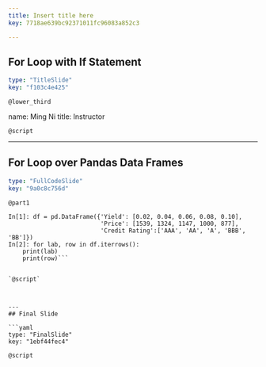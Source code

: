 ```yaml
---
title: Insert title here
key: 7718ae639bc92371011fc96083a852c3

---
```

## For Loop with If Statement

```yaml
type: "TitleSlide"
key: "f103c4e425"
```

`@lower_third`

name: Ming Ni
title: Instructor


`@script`



---
## For Loop over Pandas Data Frames

```yaml
type: "FullCodeSlide"
key: "9a0c8c756d"
```

`@part1`
```Input:
In[1]: df = pd.DataFrame({'Yield': [0.02, 0.04, 0.06, 0.08, 0.10],
                          'Price': [1539, 1324, 1147, 1000, 877],
                          'Credit Rating':['AAA', 'AA', 'A', 'BBB', 'BB']})
In[2]: for lab, row in df.iterrows():
    print(lab)
    print(row)```


`@script`



---
## Final Slide

```yaml
type: "FinalSlide"
key: "1ebf44fec4"
```

`@script`


